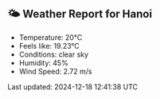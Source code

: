 <!-- WEATHER-START -->
## 🌤 Weather Report for Hanoi

- Temperature: 20°C
- Feels like: 19.23°C
- Conditions: clear sky
- Humidity: 45%
- Wind Speed: 2.72 m/s

Last updated: 2024-12-18 12:41:38 UTC
<!-- WEATHER-END -->
